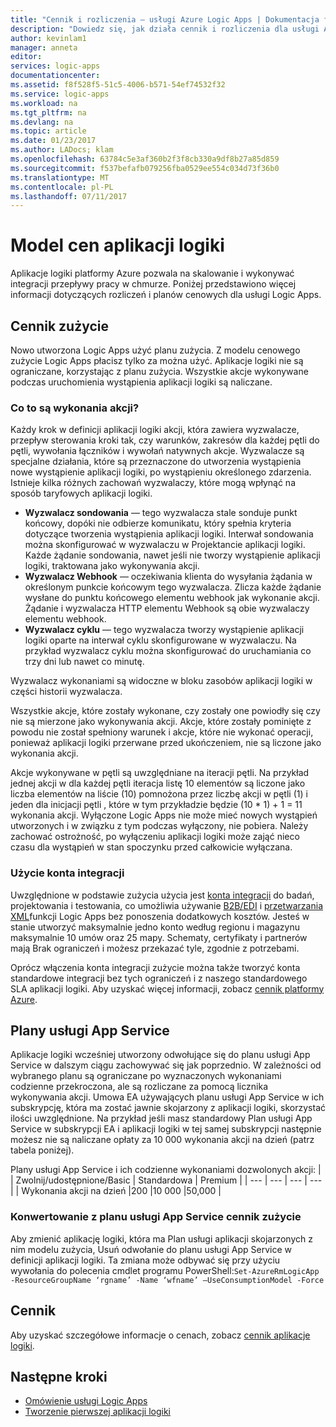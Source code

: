 ```yaml
---
title: "Cennik i rozliczenia — usługi Azure Logic Apps | Dokumentacja firmy Microsoft"
description: "Dowiedz się, jak działa cennik i rozliczenia dla usługi Azure Logic Apps."
author: kevinlam1
manager: anneta
editor: 
services: logic-apps
documentationcenter: 
ms.assetid: f8f528f5-51c5-4006-b571-54ef74532f32
ms.service: logic-apps
ms.workload: na
ms.tgt_pltfrm: na
ms.devlang: na
ms.topic: article
ms.date: 01/23/2017
ms.author: LADocs; klam
ms.openlocfilehash: 63784c5e3af360b2f3f8cb330a9df8b27a85d859
ms.sourcegitcommit: f537befafb079256fba0529ee554c034d73f36b0
ms.translationtype: MT
ms.contentlocale: pl-PL
ms.lasthandoff: 07/11/2017
---
```

# <a name="logic-apps-pricing-model"></a>Model cen aplikacji logiki
Aplikacje logiki platformy Azure pozwala na skalowanie i wykonywać integracji przepływy pracy w chmurze.  Poniżej przedstawiono więcej informacji dotyczących rozliczeń i planów cenowych dla usługi Logic Apps.
## <a name="consumption-pricing"></a>Cennik zużycie
Nowo utworzona Logic Apps użyć planu zużycia. Z modelu cenowego zużycie Logic Apps płacisz tylko za można użyć.  Aplikacje logiki nie są ograniczane, korzystając z planu zużycia.
Wszystkie akcje wykonywane podczas uruchomienia wystąpienia aplikacji logiki są naliczane.
### <a name="what-are-action-executions"></a>Co to są wykonania akcji?
Każdy krok w definicji aplikacji logiki akcji, która zawiera wyzwalacze, przepływ sterowania kroki tak, czy warunków, zakresów dla każdej pętli do pętli, wywołania łączników i wywołań natywnych akcje.
Wyzwalacze są specjalne działania, które są przeznaczone do utworzenia wystąpienia nowe wystąpienie aplikacji logiki, po wystąpieniu określonego zdarzenia.  Istnieje kilka różnych zachowań wyzwalaczy, które mogą wpłynąć na sposób taryfowych aplikacji logiki.
* **Wyzwalacz sondowania** — tego wyzwalacza stale sonduje punkt końcowy, dopóki nie odbierze komunikatu, który spełnia kryteria dotyczące tworzenia wystąpienia aplikacji logiki.  Interwał sondowania można skonfigurować w wyzwalaczu w Projektancie aplikacji logiki.  Każde żądanie sondowania, nawet jeśli nie tworzy wystąpienie aplikacji logiki, traktowana jako wykonywania akcji.
* **Wyzwalacz Webhook** — oczekiwania klienta do wysyłania żądania w określonym punkcie końcowym tego wyzwalacza.  Zlicza każde żądanie wysłane do punktu końcowego elementu webhook jak wykonanie akcji. Żądanie i wyzwalacza HTTP elementu Webhook są obie wyzwalaczy elementu webhook.
* **Wyzwalacz cyklu** — tego wyzwalacza tworzy wystąpienie aplikacji logiki oparte na interwał cyklu skonfigurowane w wyzwalaczu.  Na przykład wyzwalacz cyklu można skonfigurować do uruchamiania co trzy dni lub nawet co minutę.

Wyzwalacz wykonaniami są widoczne w bloku zasobów aplikacji logiki w części historii wyzwalacza.

Wszystkie akcje, które zostały wykonane, czy zostały one powiodły się czy nie są mierzone jako wykonywania akcji.  Akcje, które zostały pominięte z powodu nie został spełniony warunek i akcje, które nie wykonać operacji, ponieważ aplikacji logiki przerwane przed ukończeniem, nie są liczone jako wykonania akcji.

Akcje wykonywane w pętli są uwzględniane na iteracji pętli.  Na przykład jednej akcji w dla każdej pętli iteracja listę 10 elementów są liczone jako liczba elementów na liście (10) pomnożona przez liczbę akcji w pętli (1) i jeden dla inicjacji pętli , które w tym przykładzie będzie (10 * 1) + 1 = 11 wykonania akcji.
Wyłączone Logic Apps nie może mieć nowych wystąpień utworzonych i w związku z tym podczas wyłączony, nie pobiera.  Należy zachować ostrożność, po wyłączeniu aplikacji logiki może zająć nieco czasu dla wystąpień w stan spoczynku przed całkowicie wyłączana.
### <a name="integration-account-usage"></a>Użycie konta integracji
Uwzględnione w podstawie zużycia użycia jest [konta integracji](logic-apps-enterprise-integration-create-integration-account.md) do badań, projektowania i testowania, co umożliwia używanie [B2B/EDI](logic-apps-enterprise-integration-b2b.md) i [przetwarzania XML](logic-apps-enterprise-integration-xml.md)funkcji Logic Apps bez ponoszenia dodatkowych kosztów. Jesteś w stanie utworzyć maksymalnie jedno konto według regionu i magazynu maksymalnie 10 umów oraz 25 mapy. Schematy, certyfikaty i partnerów mają Brak ograniczeń i możesz przekazać tyle, zgodnie z potrzebami.

Oprócz włączenia konta integracji zużycie można także tworzyć konta standardowe integracji bez tych ograniczeń i z naszego standardowego SLA aplikacji logiki. Aby uzyskać więcej informacji, zobacz [cennik platformy Azure](https://azure.microsoft.com/pricing/details/logic-apps).

## <a name="app-service-plans"></a>Plany usługi App Service
Aplikacje logiki wcześniej utworzony odwołujące się do planu usługi App Service w dalszym ciągu zachowywać się jak poprzednio. W zależności od wybranego planu są ograniczane po wyznaczonych wykonaniami codzienne przekroczona, ale są rozliczane za pomocą licznika wykonywania akcji.
Umowa EA używających planu usługi App Service w ich subskrypcję, która ma zostać jawnie skojarzony z aplikacji logiki, skorzystać ilości uwzględnione.  Na przykład jeśli masz standardowy Plan usługi App Service w subskrypcji EA i aplikacji logiki w tej samej subskrypcji następnie możesz nie są naliczane opłaty za 10 000 wykonania akcji na dzień (patrz tabela poniżej). 

Plany usługi App Service i ich codzienne wykonaniami dozwolonych akcji:
|  | Zwolnij/udostępnione/Basic | Standardowa | Premium |
| --- | --- | --- | --- |
| Wykonania akcji na dzień |200 |10 000 |50,000 |
### <a name="convert-from-app-service-plan-pricing-to-consumption"></a>Konwertowanie z planu usługi App Service cennik zużycie
Aby zmienić aplikację logiki, która ma Plan usługi aplikacji skojarzonych z nim modelu zużycia, Usuń odwołanie do planu usługi App Service w definicji aplikacji logiki.  Ta zmiana może odbywać się przy użyciu wywołania do polecenia cmdlet programu PowerShell:`Set-AzureRmLogicApp -ResourceGroupName ‘rgname’ -Name ‘wfname’ –UseConsumptionModel -Force`
## <a name="pricing"></a>Cennik
Aby uzyskać szczegółowe informacje o cenach, zobacz [cennik aplikacje logiki](https://azure.microsoft.com/pricing/details/logic-apps).

## <a name="next-steps"></a>Następne kroki
* [Omówienie usługi Logic Apps][whatis]
* [Tworzenie pierwszej aplikacji logiki][create]

[pricing]: https://azure.microsoft.com/pricing/details/logic-apps/
[whatis]: logic-apps-what-are-logic-apps.md
[create]: logic-apps-create-a-logic-app.md

